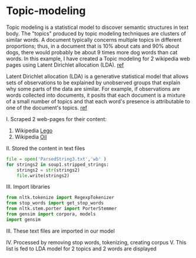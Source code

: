 # Topic-modeling

Topic modeling is a statistical model to discover semantic structures in text body. The "topics" produced by topic modeling techniques are clusters of similar words. A document typically concerns multiple topics in different proportions; thus, in a document that is 10% about cats and 90% about dogs, there would probably be about 9 times more dog words than cat words. In this example, I have created a Topic modeling for 2 wikipedia web pages using Latent Dirichlet allocation (LDA). [ref](https://en.wikipedia.org/wiki/Topic_model)

Latent Dirichlet allocation (LDA) is a generative statistical model that allows sets of observations to be explained by unobserved groups that explain why some parts of the data are similar. For example, if observations are words collected into documents, it posits that each document is a mixture of a small number of topics and that each word's presence is attributable to one of the document's topics. [ref](https://en.wikipedia.org/wiki/Latent_Dirichlet_allocation)

I. Scraped 2 web-pages for their content:
  1. Wikipedia [Lego](https://en.wikipedia.org/wiki/Lego)
  2. Wikipedia [Oil](https://en.wikipedia.org/wiki/Oil)

II. Stored the content in text files
```python
file = open('ParsedString3.txt','wb' )
for strings2 in soup1.stripped_strings:
    strings2 = str(strings2)
    file.write(strings2)
```

III. Import libraries
```python
from nltk.tokenize import RegexpTokenizer
from stop_words import get_stop_words
from nltk.stem.porter import PorterStemmer
from gensim import corpora, models
import gensim
```
III. These text files are imported in our model

IV. Processed by removing stop words, tokenizing, creating corpus
V. This list is fed to LDA model for 2 topics and 2 words are displayed
